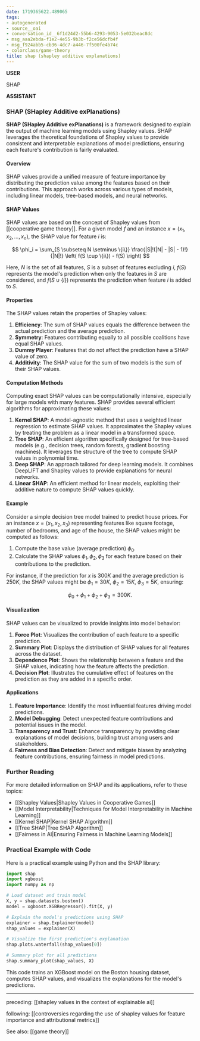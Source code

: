 ```yaml
---
date: 1719365622.489065
tags:
- autogenerated
- source__oai
- conversation_id__6f1d24d2-55b6-4293-9053-5e032beac8dc
- msg_aaa2ebda-f1e2-4e55-9b3b-f2ce56dcfb4f
- msg_f924abb5-cb36-4dc7-a446-7f500fe4b74c
- colorclass/game-theory
title: shap (shapley additive explanations)
---
```


**USER**

SHAP


**ASSISTANT**

### SHAP (SHapley Additive exPlanations)

**SHAP (SHapley Additive exPlanations)** is a framework designed to explain the output of machine learning models using Shapley values. SHAP leverages the theoretical foundations of Shapley values to provide consistent and interpretable explanations of model predictions, ensuring each feature's contribution is fairly evaluated.

#### Overview

SHAP values provide a unified measure of feature importance by distributing the prediction value among the features based on their contributions. This approach works across various types of models, including linear models, tree-based models, and neural networks.

#### SHAP Values

SHAP values are based on the concept of Shapley values from [[cooperative game theory]]. For a given model $f$ and an instance $x = (x_1, x_2, \ldots, x_n)$, the SHAP value for feature $i$ is:

$$
\phi_i = \sum_{S \subseteq N \setminus \{i\}} \frac{|S|!(|N| - |S| - 1)!}{|N|!} \left( f(S \cup \{i\}) - f(S) \right)
$$

Here, $N$ is the set of all features, $S$ is a subset of features excluding $i$, $f(S)$ represents the model's prediction when only the features in $S$ are considered, and $f(S \cup \{i\})$ represents the prediction when feature $i$ is added to $S$.

#### Properties

The SHAP values retain the properties of Shapley values:
1. **Efficiency**: The sum of SHAP values equals the difference between the actual prediction and the average prediction.
2. **Symmetry**: Features contributing equally to all possible coalitions have equal SHAP values.
3. **Dummy Player**: Features that do not affect the prediction have a SHAP value of zero.
4. **Additivity**: The SHAP value for the sum of two models is the sum of their SHAP values.

#### Computation Methods

Computing exact SHAP values can be computationally intensive, especially for large models with many features. SHAP provides several efficient algorithms for approximating these values:

1. **Kernel SHAP**: A model-agnostic method that uses a weighted linear regression to estimate SHAP values. It approximates the Shapley values by treating the problem as a linear model in a transformed space.
2. **Tree SHAP**: An efficient algorithm specifically designed for tree-based models (e.g., decision trees, random forests, gradient boosting machines). It leverages the structure of the tree to compute SHAP values in polynomial time.
3. **Deep SHAP**: An approach tailored for deep learning models. It combines DeepLIFT and Shapley values to provide explanations for neural networks.
4. **Linear SHAP**: An efficient method for linear models, exploiting their additive nature to compute SHAP values quickly.

#### Example

Consider a simple decision tree model trained to predict house prices. For an instance $x = (x_1, x_2, x_3)$ representing features like square footage, number of bedrooms, and age of the house, the SHAP values might be computed as follows:

1. Compute the base value (average prediction) $\phi_0$.
2. Calculate the SHAP values $\phi_1, \phi_2, \phi_3$ for each feature based on their contributions to the prediction.

For instance, if the prediction for $x$ is $300K$ and the average prediction is $250K$, the SHAP values might be $\phi_1 = 30K$, $\phi_2 = 15K$, $\phi_3 = 5K$, ensuring:

$$
\phi_0 + \phi_1 + \phi_2 + \phi_3 = 300K.
$$

#### Visualization

SHAP values can be visualized to provide insights into model behavior:

1. **Force Plot**: Visualizes the contribution of each feature to a specific prediction.
2. **Summary Plot**: Displays the distribution of SHAP values for all features across the dataset.
3. **Dependence Plot**: Shows the relationship between a feature and the SHAP values, indicating how the feature affects the prediction.
4. **Decision Plot**: Illustrates the cumulative effect of features on the prediction as they are added in a specific order.

#### Applications

1. **Feature Importance**: Identify the most influential features driving model predictions.
2. **Model Debugging**: Detect unexpected feature contributions and potential issues in the model.
3. **Transparency and Trust**: Enhance transparency by providing clear explanations of model decisions, building trust among users and stakeholders.
4. **Fairness and Bias Detection**: Detect and mitigate biases by analyzing feature contributions, ensuring fairness in model predictions.

### Further Reading

For more detailed information on SHAP and its applications, refer to these topics:
- [[Shapley Values|Shapley Values in Cooperative Games]]
- [[Model Interpretability|Techniques for Model Interpretability in Machine Learning]]
- [[Kernel SHAP|Kernel SHAP Algorithm]]
- [[Tree SHAP|Tree SHAP Algorithm]]
- [[Fairness in AI|Ensuring Fairness in Machine Learning Models]]

### Practical Example with Code

Here is a practical example using Python and the SHAP library:

```python
import shap
import xgboost
import numpy as np

# Load dataset and train model
X, y = shap.datasets.boston()
model = xgboost.XGBRegressor().fit(X, y)

# Explain the model's predictions using SHAP
explainer = shap.Explainer(model)
shap_values = explainer(X)

# Visualize the first prediction's explanation
shap.plots.waterfall(shap_values[0])

# Summary plot for all predictions
shap.summary_plot(shap_values, X)
```

This code trains an XGBoost model on the Boston housing dataset, computes SHAP values, and visualizes the explanations for the model's predictions.


---

preceding: [[shapley values in the context of explainable ai]]  


following: [[controversies regarding the use of shapley values for feature importance and attributional metrics]]

See also: [[game theory]]